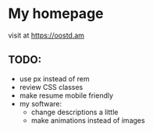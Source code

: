My homepage
===========

visit at https://oostd.am

TODO:
-----

- use px instead of rem
- review CSS classes
- make resume mobile friendly
- my software:
    - change descriptions a little
    - make animations instead of images
